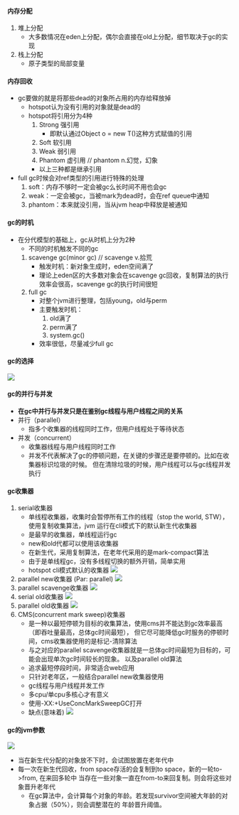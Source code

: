 #### 内存分配
1. 堆上分配
    * 大多数情况在eden上分配，偶尔会直接在old上分配，细节取决于gc的实现
2. 栈上分配
    * 原子类型的局部变量
#### 内存回收
* gc要做的就是将那些dead的对象所占用的内存给释放掉
    * hotspot认为没有引用的对象就是dead的
    * hotspot将引用分为4种
        1. Strong 强引用
            * 即默认通过Object o = new T()这种方式赋值的引用
        2. Soft 软引用
        3. Weak 弱引用
        4. Phantom 虚引用  // phantom n.幻觉，幻象
        * 以上三种都是继承引用
* full gc时候会对ref类型的引用进行特殊的处理
    1. soft：内存不够时一定会被gc么长时间不用也会gc
    2. weak：一定会被gc，当被mark为dead时，会在ref queue中通知
    3. phantom：本来就没引用，当从jvm heap中释放是被通知
#### gc的时机
* 在分代模型的基础上，gc从时机上分为2种
    * 不同的时机触发不同的gc
    1. scavenge gc(minor gc) // scavenge v.拾荒
        * 触发时机：新对象生成时，eden空间满了
        * 理论上eden区的大多数对象会在scavenge gc回收，复制算法的执行效率会很高，scavenge gc的执行时间很短
    2. full gc
        * 对整个jvm进行整理，包括young，old与perm
        * 主要触发时机：
            1. old满了
            2. perm满了
            3. system.gc()
        * 效率很低，尽量减少full gc
#### gc的选择
![](../imgs/gc_select.png)
#### gc的并行与并发
* **在gc中并行与并发只是在鉴别gc线程与用户线程之间的关系**
* 并行（parallel）
    * 指多个收集器的线程同时工作，但用户线程处于等待状态
* 并发（concurrent）
    * 收集器线程与用户线程同时工作
    * 并发不代表解决了gc的停顿问题，在关键的步骤还是要停顿的。比如在收集器标识垃圾的时候。
        但在清除垃圾的时候，用户线程可以与gc线程并发执行
#### gc收集器
1. serial收集器
    * 单线程收集器，收集时会暂停所有工作的线程（stop the world, STW），使用复制收集算法，jvm
        运行在cli模式下的默认新生代收集器
    * 是最早的收集器，单线程运行gc
    * new和old代都可以使用该收集器
    * 在新生代，采用复制算法，在老年代采用的是mark-compact算法
    * 由于是单线程gc，没有多线程切换的额外开销，简单实用
    * hotspot cli模式默认的收集器
    ![](../imgs/gc_serial-gc.png)
2. parallel new收集器 (Par: parallel)
![](../imgs/gc_par-new-gc.png)
3. parallel scavenge收集器
![](../imgs/gc_par-scavenge-gc.png)
4. serial old收集器
![](../imgs/gc_serial-old-gc.png)
5. parallel old收集器
![](../imgs/gc_par-old-gc.png)
6. CMS(concurrent mark sweep)收集器
    * 是一种以最短停顿为目标的收集算法，使用cms并不能达到gc效率最高（即吞吐量最高，总体gc时间最短），
        但它尽可能降低gc时服务的停顿时间，cms收集器使用的是标记-清除算法
    * 与之对应的parallel scavenge收集器就是一总体gc时间最短为目标的，可能会出现单次gc时间较长的现象。
        以及parallel old算法
    * 追求最短停段时间，非常适合web应用
    * 只针对老年区，一般结合parallel new收集器使用
    * gc线程与用户线程并发工作
    * 多cpu/单cpu多核心才有意义
    * 使用-XX:+UseConcMarkSweepGC打开
    * 缺点(意味着)
    ![](../imgs/gc_cms_shortcomings.png)
#### gc的jvm参数
![](../imgs/gc_jvm_params.png)
* 当在新生代分配的对象放不下时，会试图放置在老年代中
* 每一次在新生代回收，from space存活的会复制到to space，新的一轮to->from, 在来回多轮中
    当存在一些对象一直在from-to来回复制。则会将这些对象晋升老年代
    * 在gc算法中，会计算每个对象的年龄。若发现survivor空间被大年龄的对象占据（50%），则会调整潜在的
        年龄晋升阈值。
